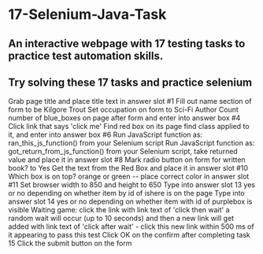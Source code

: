 # 17-Selenium-Java-Task
An interactive webpage with 17 testing tasks to practice test automation skills.
---------------------------------------------------------------------------------------
Try solving these 17 tasks and practice selenium
------------------------------------------------------------------------------------------
Grab page title and place title text in answer slot #1
Fill out name section of form to be Kilgore Trout
Set occupation on form to Sci-Fi Author
Count number of blue_boxes on page after form and enter into answer box #4
Click link that says 'click me'
Find red box on its page find class applied to it, and enter into answer box #6
Run JavaScript function as: ran_this_js_function() from your Selenium script
Run JavaScript function as: got_return_from_js_function() from your Selenium script, take returned value and place it in answer slot #8
Mark radio button on form for written book? to Yes
Get the text from the Red Box and place it in answer slot #10
Which box is on top? orange or green -- place correct color in answer slot #11
Set browser width to 850 and height to 650
Type into answer slot 13 yes or no depending on whether item by id of ishere is on the page
Type into answer slot 14 yes or no depending on whether item with id of purplebox is visible
Waiting game: click the link with link text of 'click then wait' a random wait will occur (up to 10 seconds) and then a new link will get added with link text of 'click after wait' - click this new link within 500 ms of it appearing to pass this test
Click OK on the confirm after completing task 15
Click the submit button on the form
